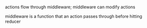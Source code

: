 

actions flow through middleware; middleware can modify actions

middleware is a function that an action passes through before hitting reducer
